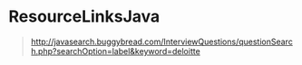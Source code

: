 # ResourceLinksJava

> http://javasearch.buggybread.com/InterviewQuestions/questionSearch.php?searchOption=label&keyword=deloitte
